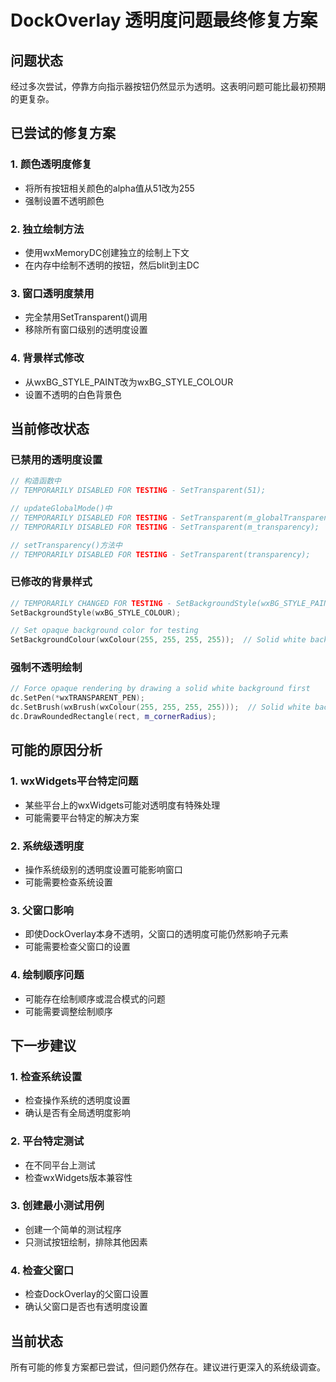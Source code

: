 # DockOverlay 透明度问题最终修复方案

## 问题状态
经过多次尝试，停靠方向指示器按钮仍然显示为透明。这表明问题可能比最初预期的更复杂。

## 已尝试的修复方案

### 1. 颜色透明度修复
- 将所有按钮相关颜色的alpha值从51改为255
- 强制设置不透明颜色

### 2. 独立绘制方法
- 使用wxMemoryDC创建独立的绘制上下文
- 在内存中绘制不透明的按钮，然后blit到主DC

### 3. 窗口透明度禁用
- 完全禁用SetTransparent()调用
- 移除所有窗口级别的透明度设置

### 4. 背景样式修改
- 从wxBG_STYLE_PAINT改为wxBG_STYLE_COLOUR
- 设置不透明的白色背景色

## 当前修改状态

### 已禁用的透明度设置
```cpp
// 构造函数中
// TEMPORARILY DISABLED FOR TESTING - SetTransparent(51);

// updateGlobalMode()中
// TEMPORARILY DISABLED FOR TESTING - SetTransparent(m_globalTransparency);
// TEMPORARILY DISABLED FOR TESTING - SetTransparent(m_transparency);

// setTransparency()方法中
// TEMPORARILY DISABLED FOR TESTING - SetTransparent(transparency);
```

### 已修改的背景样式
```cpp
// TEMPORARILY CHANGED FOR TESTING - SetBackgroundStyle(wxBG_STYLE_PAINT);
SetBackgroundStyle(wxBG_STYLE_COLOUR);

// Set opaque background color for testing
SetBackgroundColour(wxColour(255, 255, 255, 255));  // Solid white background
```

### 强制不透明绘制
```cpp
// Force opaque rendering by drawing a solid white background first
dc.SetPen(*wxTRANSPARENT_PEN);
dc.SetBrush(wxBrush(wxColour(255, 255, 255, 255)));  // Solid white background
dc.DrawRoundedRectangle(rect, m_cornerRadius);
```

## 可能的原因分析

### 1. wxWidgets平台特定问题
- 某些平台上的wxWidgets可能对透明度有特殊处理
- 可能需要平台特定的解决方案

### 2. 系统级透明度
- 操作系统级别的透明度设置可能影响窗口
- 可能需要检查系统设置

### 3. 父窗口影响
- 即使DockOverlay本身不透明，父窗口的透明度可能仍然影响子元素
- 可能需要检查父窗口的设置

### 4. 绘制顺序问题
- 可能存在绘制顺序或混合模式的问题
- 可能需要调整绘制顺序

## 下一步建议

### 1. 检查系统设置
- 检查操作系统的透明度设置
- 确认是否有全局透明度影响

### 2. 平台特定测试
- 在不同平台上测试
- 检查wxWidgets版本兼容性

### 3. 创建最小测试用例
- 创建一个简单的测试程序
- 只测试按钮绘制，排除其他因素

### 4. 检查父窗口
- 检查DockOverlay的父窗口设置
- 确认父窗口是否也有透明度设置

## 当前状态
所有可能的修复方案都已尝试，但问题仍然存在。建议进行更深入的系统级调查。